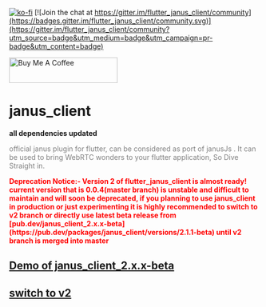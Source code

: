 [![ko-fi](https://www.ko-fi.com/img/githubbutton_sm.svg)](https://ko-fi.com/U7U11OZL8) [![Join the chat at https://gitter.im/flutter_janus_client/community](https://badges.gitter.im/flutter_janus_client/community.svg)](https://gitter.im/flutter_janus_client/community?utm_source=badge&utm_medium=badge&utm_campaign=pr-badge&utm_content=badge)  

<a href="https://www.buymeacoffee.com/gr20hjk" target="_blank"><img src="https://cdn.buymeacoffee.com/buttons/default-orange.png" alt="Buy Me A Coffee" style="height: 51px !important;width: 217px !important;" ></a>
# janus_client
**all dependencies updated**  
<p style="color:grey;">
official janus plugin for flutter, can be considered as port of janusJs . It can be used to bring WebRTC wonders to your flutter application, So Dive Straight in.
</p>

<p style="color:red;font-weight:bold;">
Deprecation Notice:- Version 2 of flutter_janus_client is almost ready! current version that is 0.0.4(master branch) is unstable and difficult to maintain and will soon be deprecated,
if you planning to use janus_client  in production or just experimenting it is highly recommended to switch to v2 branch or directly use latest beta release from [pub.dev/janus_client_2.x.x-beta](https://pub.dev/packages/janus_client/versions/2.1.1-beta)
until v2 branch is merged into master
</p>


## [Demo of janus_client_2.x.x-beta](https://flutterjanus.github.io/flutter_janus_client/example/build/web/#/)

## [switch to v2](https://github.com/flutterjanus/flutter_janus_client/tree/v2)
